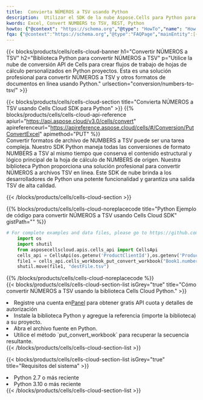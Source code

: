 ```yaml
---
title:  Convierta NÚMEROS a TSV usando Python
description:  Utilizar el SDK de la nube Aspose.Cells para Python para convertir un archivo en formato NUMBERS a un archivo en formato TSV.
kwords: Excel, Convert NUMBERS to TSV, REST, Python
howto: {"@context": "https://schema.org","@type": "HowTo","name": "How to convert NUMBERS to TSV using the Cells Cloud Python library.","description": "How to convert NUMBERS to TSV using the Cells Cloud Python library.","image": {"@type": "ImageObject"},"url": "/python/conversion/numbers-to-tsv/","step": [{ "@type": "HowToStep","name": "How to convert NUMBERS to TSV using the Cells Cloud Python library. step 1", "image": {"@type": "ImageObject",},"url": "/python/conversion/numbers-to-tsv/","text": "Register an account at <a href='https://dashboard.aspose.cloud/'>Dashboard</a> to get free API quota & authorization details",},{ "@type": "HowToStep","name": "How to convert NUMBERS to TSV using the Cells Cloud Python library. step 1", "image": {"@type": "ImageObject",},"url": "/python/conversion/numbers-to-tsv/","text": "Install Python library and add the reference (import the library) to your project.",},{ "@type": "HowToStep","name": "How to convert NUMBERS to TSV using the Cells Cloud Python library. step 1", "image": {"@type": "ImageObject",},"url": "/python/conversion/numbers-to-tsv/","text": "Open the source file in Python.",},{ "@type": "HowToStep","name": "How to convert NUMBERS to TSV using the Cells Cloud Python library. step 1", "image": {"@type": "ImageObject",},"url": "/python/conversion/numbers-to-tsv/","text": "Use the `put_convert_workbook` method to retrieve the resulting stream.",}, ],"supply": {"@type": "HowToSupply","name": "document"},"tool": [{"@type": "HowToTool","name": "PyCharm, Visual Studio Code, Sublime, Eclipse"},{"@type": "HowToTool","name": "Aspose Cells"}],"totalTime": "PT6M"}
fqa: {"@context":"https://schema.org","@type":"FAQPage","mainEntity":[{"@type":"Question","name":"Why convert file formats in C# using REST API?","acceptedAnswer":{"@type":"Answer","text":"Documents are encoded in many ways, and some files may be incompatible with the software you use. To open and read such files, just convert them to appropriate file formats.<br/><ol><li>Install .NET SDK and add the reference (import the library) to your project.</li><li>Open the source file in C# using REST API.</li><li>Call the PutConvertWorkbookRequest() method, passing an output filename with required extension.</li><li>Get the result of conversion as a separate file.</li></ol>"}},{"@type":"Question","name":"What file formats can I convert with your C# library?","acceptedAnswer":{"@type":"Answer","text":"We support a variety of file formats for conversion using .NET library, including XLSX, Excel, xls , PDF, CSV, HTML, Markdown, XML, PNG, JPG, TIFF, Json, TXT and many more."}},{"@type":"Question","name":"What is the maximum allowed file size for conversion using this .NET library?","acceptedAnswer":{"@type":"Answer","text":"There are no file size limits for format conversions using .NET library."}}]}
---
```

{{< blocks/products/cells/cells-cloud-banner h1="Convertir NÚMEROS a TSV" h2="Biblioteca Python para convertir NÚMEROS a TSV" p="Utilice la nube de conversión API de Cells para crear flujos de trabajo de hojas de cálculo personalizados en Python proyectos. Esta es una solución profesional para convertir NÚMEROS a TSV y otros formatos de documentos en línea usando Python." urlsection="conversion/numbers-to-tsv/" >}}

{{< blocks/products/cells/cells-cloud-section title="Convierta NÚMEROS a TSV usando Cells Cloud SDK para Python" >}}
{{% blocks/products/cells/cells-cloud-api-reference apiurl="https://api.aspose.cloud/v3.0/cells/convert" apireferenceurl="https://apireference.aspose.cloud/cells/#/Conversion/PutConvertExcel" apimethod="PUT" %}}
<br/>
Convertir formatos de archivo de NUMBERS a TSV puede ser una tarea compleja. Nuestro SDK Python maneja todas las conversiones de formato NUMBERS a TSV al mismo tiempo que conserva el contenido estructural y lógico principal de la hoja de cálculo de NUMBERS de origen. Nuestra biblioteca Python proporciona una solución profesional para convertir NÚMEROS a archivos TSV en línea. Este SDK de nube brinda a los desarrolladores de Python una potente funcionalidad y garantiza una salida TSV de alta calidad.

{{< /blocks/products/cells/cells-cloud-section >}}

{{% blocks/products/cells/cells-cloud-noreplacecode title="Python Ejemplo de código para convertir NÚMEROS a TSV usando Cells Cloud SDK" gistPath="" %}}
 
```python
# For complete examples and data files, please go to https://github.com/aspose-cells-cloud/aspose-cells-cloud-python/
    import os
    import shutil
    from asposecellscloud.apis.cells_api import CellsApi
    cells_api = CellsApi(os.getenv('ProductClientId'),os.getenv('ProductClientSecret'))
    file1 = cells_api.cells_workbook_put_convert_workbook("Book1.numbers",format="tsv")
    shutil.move(file1, "destFile.tsv")     
```
 
{{% /blocks/products/cells/cells-cloud-noreplacecode %}}
<br/>
{{< blocks/products/cells/cells-cloud-section-list isGrey="true" title="Cómo convertir NÚMEROS a TSV usando la biblioteca Cells Cloud Python." >}}
<li> Registre una cuenta en<a href="https://dashboard.aspose.cloud/">Panel</a> para obtener gratis API cuota y detalles de autorización</li>
<li>Instale la biblioteca Python y agregue la referencia (importe la biblioteca) a su proyecto.</li>
<li>Abra el archivo fuente en Python.</li>
<li>Utilice el método `put_convert_workbook` para recuperar la secuencia resultante.</li>
{{< /blocks/products/cells/cells-cloud-section-list >}}

{{< blocks/products/cells/cells-cloud-section-list isGrey="true" title="Requisitos del sistema" >}}
<li>Python 2.7 o más reciente</li>
<li>Python 3.10 o más reciente</li>
{{< /blocks/products/cells/cells-cloud-section-list >}}
